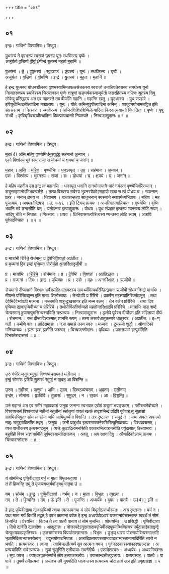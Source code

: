 +++
title = "०४६"

+++


## ०१
इन्द्रः। गाथिनो विश्वामित्रः। त्रिष्टुप्।

यु॒ध्मस्य॑ ते वृष॒भस्य॑ स्व॒राज॑ उ॒ग्रस्य॒ यूनः॒ स्थवि॑रस्य॒ घृष्वेः॑ ।  
अजू॑र्यतो व॒ज्रिणो॑ वी॒र्या॒३॒॑णीन्द्र॑ श्रु॒तस्य॑ मह॒तो म॒हानि॑ ॥

यु॒ध्मस्य॑ । ते॒ । वृ॒ष॒भस्य॑ । स्व॒ऽराजः॑ । उ॒ग्रस्य॑ । यूनः॑ । स्थवि॑रस्य । घृष्वेः॑ ।  
अजू॑र्यतः । व॒ज्रिणः॑ । वी॒र्या॑णि । इन्द्र॑ । श्रु॒तस्य॑ । म॒ह॒तः । म॒हानि॑ ॥

हे इन्द्र युध्मस्य योधनशीलस्य वृशभस्याभिमतफलसेचकस्य स्वराजो धनाधिपतेरुग्रस्य समर्थस्य यूनो नित्यतरुणस्य स्थविरस्य चिरन्तनस्य घृष्वेः शत्रूणां सङ्घर्षकस्याजूर्यतो जरारहितस्य वज्रिणः श्रुतस्य त्रिषु लोकेषु प्रसिद्धस्य अत एव महतस्ते तव वीर्याणि महानि । महान्ति खलु । युउध्मस्य । युध संप्रहारे । इषियुधीन्धिदसीत्यादिना मक्प्रत्ययः । यूनः । यौतेः कनिन्युवृषीत्यादिना कनिन् । श्वयुवमघोनामतद्धित इति संप्रसरनम् । नित्स्वरः । स्थविरस्य । अजिरशिशिरशिथिलेत्यादिना किरन्प्रत्ययान्तो निपातितः । घृष्वेः । घृषु संभर्षे । कृविघृश्विच्छवीत्यादिना किव्न्प्रत्ययान्तो निपात्यते । नित्त्वादाद्युदात्तः ॥ १ ॥

## ०२
इन्द्रः। गाथिनो विश्वामित्रः। त्रिष्टुप्।

म॒हा{4} अ॑सि महिष॒ वृष्ण्ये॑भिर्धन॒स्पृदु॑ग्र॒ सह॑मानो अ॒न्यान् ।  
एको॒ विश्व॑स्य॒ भुव॑नस्य॒ राजा॒ स यो॒धया॑ च क्ष॒यया॑ च॒ जना॑न् ॥

म॒हान् । अ॒सि॒ । म॒हि॒ष॒ । वृष्ण्ये॑भिः । ध॒न॒ऽस्पृत् । उ॒ग्र॒ । सह॑मानः । अ॒न्यान् ।  
एकः॑ । विश्व॑स्य । भुव॑नस्य । राजा॑ । सः । यो॒धया॑ । च॒ । क्ष॒यय॑ । च॒ । जना॑न् ॥

हे महिष महनीय उग्र इन्द्र त्वं महानसि । धनस्पृत् धनानि दानभोगत्यागैः पारं नयंस्त्वं वृष्ण्येभिर्वीरैरन्यान् । शत्रून्सहमानोऽभिभवन्वर्तसे । तत्या विश्वस्य सर्वस्य भुवनस्यैकोऽसहायो राजा स त्वं योधय च । सपत्नान् प्रहर । जनान् क्षयय च । निवासय । बाधकान्हत्वा साधुजनान् स्वस्थाने स्थापयेत्यभिप्रायः । महिश । मह पूजायाम् । अवमह्योष्टिषच् । उ. १-४६ । इति टिषच् प्रत्ययः । आमन्त्रितत्वान्निघातः । वृष्न्येभिः । वृष्णि भवानि भवे छन्दसीति यत् । यतोऽनाव इत्याद्युदात्तः । योधय । युध संप्रहार इत्यस्य ण्यन्तस्य लोटि रूपम् । चादिषु चेति न निघातः । णित्स्वरः । क्षयय । क्षिनिवासगत्योरित्यस्य ण्यन्तस्य लोटि रूपम् । अत्रापि पूर्वपदनिघातः । ॥ २ ॥

## ०३
इन्द्रः। गाथिनो विश्वामित्रः। त्रिष्टुप्।

प्र मात्रा॑भी रिरिचे॒ रोच॑मानः॒ प्र दे॒वेभि॑र्वि॒श्वतो॒ अप्र॑तीतः ।  
प्र म॒ज्मना॑ दि॒व इन्द्रः॑ पृथि॒व्याः प्रोरोर्म॒हो अ॒न्तरि॑क्षादृजी॒षी ॥

प्र । मात्रा॑भिः । रि॒रि॒चे॒ । रोच॑मानः । प्र । दे॒वेभिः॑ । वि॒श्वतः॑ । अप्र॑तिऽइतः ।  
प्र । म॒ज्मना॑ । दि॒वः । इन्द्रः॑ । पृ॒थि॒व्याः । प्र । उ॒रोः । म॒हः । अ॒न्तरि॑क्षात् । ऋ॒जी॒षी ॥

रोचमानो दीप्यमानो विश्वतः सर्वैरप्रतीत एतावदस्य सामर्थ्यमित्यपरिच्छिद्यमान ऋजीषी सोमवानिन्द्रो मात्रभिः । मीयन्ते परिच्छिद्यन्त इति मात्राः शिलोच्चयाः । तेभ्योऽपि प्र रिरिचे । प्रकर्षेण महत्तयातिरिक्तोऽभूत् । तथा देवेभिर्देवेभ्योऽपि मज्मना । मज्जयति शत्रून्दुःखसागर इति मज्म बलम् । तेन बलेन प्ररिरिचे । तथा दिवः पृघिव्या द्यावापृथिवीभ्यां च प्ररिरिचे । तथोरोर्विस्तीर्णान्महो महतोन्तरिक्षादपि प्ररिरिचे । मात्राभिः माङ् शब्दे चेत्यस्मात् हुयामाश्रुभसिभ्यस्त्रन्निति त्रन्प्रत्ययः । नित्त्वादाद्युदात्तः । ढ्रलोपे पूर्वस्य दीर्घोऽण इति संहितायां दीर्घः । रोचमानः । रुच दीप्तावित्यस्मात् शानचि रूपम् । तस्य लसार्वधातुकस्वरे धातुस्वरः । अप्रतीतः । इ~ण् गतौ । कर्मणि क्तः । प्रादिसमासः । नञा समासे तस्य स्वरः । मज्मना । टुमस्जो शुद्धौ । औणादिको मनिच्प्रत्ययः । झलां झश् झशीति जश्त्वम् । चित्त्वादन्तोदात्तः । पृथिव्याः । उदात्तयणो हल्पूर्वादिति विभक्तेरुदात्तत्वं ॥ ३ ॥

## ०४
इन्द्रः। गाथिनो विश्वामित्रः। त्रिष्टुप्।

उ॒रुं ग॑भी॒रं ज॒नुषा॒भ्यु१॒॑ग्रं वि॒श्वव्य॑चसमव॒तं म॑ती॒नाम् ।  
इन्द्रं॒ सोमा॑सः प्र॒दिवि॑ सु॒तासः॑ समु॒द्रं न स्र॒वत॒ आ वि॑शन्ति ॥

उ॒रुम् । ग॒भी॒रम् । ज॒नुषा॑ । अ॒भि । उ॒ग्रम् । वि॒श्वऽव्य॑चसम् । अ॒व॒तम् । म॒ती॒नाम् ।  
इन्द्र॑म् । सोमा॑सः । प्र॒ऽदिवि॑ । सु॒तासः॑ । स॒मु॒द्रम् । न । स्र॒वतः॑ । आ । वि॒श॒न्ति॒ ॥

उरुं महान्तं अत एव गभीरं महावकाशं जनुषा जन्मना स्वभावत एवोग्रं शत्रूणां भयङ्करम् । गभीरत्वमेवोच्यते । विश्वव्यचसं विश्वव्याप्तं मतीनां स्तुतीनां स्तोतॄणां वावतं रक्षकं तादृशमिन्द्रं प्रदिवि पूर्वेष्वहःसु सुतासो ग्रावभिरभिषुताः सोमासः सोमा अभि आभिमुख्येना विशन्ति । तत्र दृष्टान्तः । समुद्रं न । यथा स्रवतः स्रवन्त्यो नद्यः समुद्रमाविशम्ति तद्वत् । जनुषा । जनी प्रादुर्भाव इत्यस्माज्जनेरुसिरित्युसिप्रत्ययः । विश्वव्यचसम् । व्यच वाजीकरण इत्यस्मादसुन् । व्यचेः कुटादित्वमनसिति वक्तव्यमित्यत्रानसीति पर्युदासात् ङित्त्वाभावः । बहुव्रीहौ विश्वं संज्ञायामिति पूर्वपदस्यान्तोदात्तत्वम् । अवतु । अव रक्षणादिषु । औणादिकोऽतच् प्रत्ययः । चित्त्वादन्तोदात्तः ॥ ४ ॥

## ०५
इन्द्रः। गाथिनो विश्वामित्रः। त्रिष्टुप्।

यं सोम॑मिन्द्र पृथि॒वीद्यावा॒ गर्भं॒ न मा॒ता बि॑भृ॒तस्त्वा॒या ।  
तं ते॑ हिन्वन्ति॒ तमु॑ ते मृजन्त्यध्व॒र्यवो॑ वृषभ॒ पात॒वा उ॑ ॥

यम् । सोम॑म् । इ॒न्द्र॒ । पृ॒थि॒वीद्यावा॑ । गर्भ॑म् । न । मा॒ता । बि॒भृ॒तः । त्वा॒ऽया ।  
तम् । ते॒ । हि॒न्व॒न्ति॒ । तम् । ऊं॒ इति॑ । ते॒ । मृ॒ज॒न्ति॒ । अ॒ध्व॒र्यवः॑ । वृ॒ष॒भ॒ । पात॒वै । ऊ{4}॒ इति॑ ॥

हे इन्द्र पृथिवीद्यावा द्यावापृघिव्यौ त्वाया त्वत्कामनया यं सोमं बिभृतोऽन्तर्धारयतः । अत्र दृष्टान्तः । बर्भं न । यथा माता गर्घं बिभर्ति तद्वत् हे वृषभ कामानां वर्षक हे इन्द्र अध्वर्यवोऽध्वरं यजमानायेच्छन्तस्ते त्वदर्थं तं सोमं हिन्वन्ति । प्रेरयन्ति । किञ्च ते तव पातवै पानाय तं सोमं मृजन्ति । शोधयन्ति । उ प्रसिद्धौ । पृथिवीद्यावा । दिवो द्यावेति द्यावादेशः । आद्युदात्तः । नोत्तरपदेऽनुदात्तादावपृधिवीरुद्रपूषमन्थिष्वित्यत्र पर्युदासाद्देवताद्वन्द्वे चेत्युभयपदप्रकृतिस्वरः । कृतसमासस्य विपर्यासश्छान्दसः । बिभृतः । डुभृञ् धारण पोशणयोरित्यस्माल्लटि भृञामिदित्यभ्यासस्येत्वम् । यद्वृत्तयोगादनिघातः । अजादिप्रत्ययपरत्वाभावादत्राभ्यस्तानामादिरिति स्वरो न भवति । प्रत्ययस्वरः । त्वाया । त्वामिच्छतीत्यर्थे सुप आत्मनः क्यच् । पूर्वपददकारस्याकारश्छान्दसः । अ प्रत्ययादिति भावेऽप्रत्ययः । सुपां सुलुगिति तृतीयायाः सवर्नदीर्घः । एकादेशस्वरः । अध्वर्यवः । अध्वरमिच्छन्तः । सुपः क्यच् । क्व्यध्वरपृतनस्यर्चि लोप इत्याकारलोपः । क्याच्छन्दसीत्युप्रत्ययः । प्रत्ययस्वरः । पातवै । पा पाने । तुमर्थे तनैप्रत्ययः । अन्तश्च तवै युगपदिति धात्वन्तस्य प्रत्ययस्य चोदात्तत्वं उञ इति प्रगृह्यसंज्ञा ॥ ५ ॥